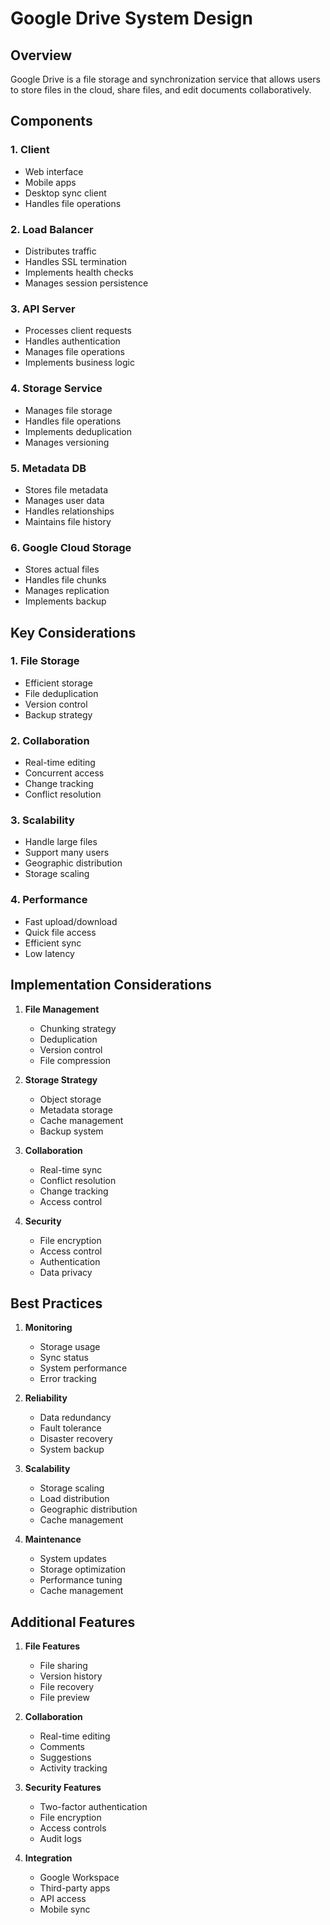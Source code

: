 # Google Drive System Design

## Overview
Google Drive is a file storage and synchronization service that allows users to store files in the cloud, share files, and edit documents collaboratively.

## Components

### 1. Client
- Web interface
- Mobile apps
- Desktop sync client
- Handles file operations

### 2. Load Balancer
- Distributes traffic
- Handles SSL termination
- Implements health checks
- Manages session persistence

### 3. API Server
- Processes client requests
- Handles authentication
- Manages file operations
- Implements business logic

### 4. Storage Service
- Manages file storage
- Handles file operations
- Implements deduplication
- Manages versioning

### 5. Metadata DB
- Stores file metadata
- Manages user data
- Handles relationships
- Maintains file history

### 6. Google Cloud Storage
- Stores actual files
- Handles file chunks
- Manages replication
- Implements backup

## Key Considerations

### 1. File Storage
- Efficient storage
- File deduplication
- Version control
- Backup strategy

### 2. Collaboration
- Real-time editing
- Concurrent access
- Change tracking
- Conflict resolution

### 3. Scalability
- Handle large files
- Support many users
- Geographic distribution
- Storage scaling

### 4. Performance
- Fast upload/download
- Quick file access
- Efficient sync
- Low latency

## Implementation Considerations

1. **File Management**
   - Chunking strategy
   - Deduplication
   - Version control
   - File compression

2. **Storage Strategy**
   - Object storage
   - Metadata storage
   - Cache management
   - Backup system

3. **Collaboration**
   - Real-time sync
   - Conflict resolution
   - Change tracking
   - Access control

4. **Security**
   - File encryption
   - Access control
   - Authentication
   - Data privacy

## Best Practices

1. **Monitoring**
   - Storage usage
   - Sync status
   - System performance
   - Error tracking

2. **Reliability**
   - Data redundancy
   - Fault tolerance
   - Disaster recovery
   - System backup

3. **Scalability**
   - Storage scaling
   - Load distribution
   - Geographic distribution
   - Cache management

4. **Maintenance**
   - System updates
   - Storage optimization
   - Performance tuning
   - Cache management

## Additional Features

1. **File Features**
   - File sharing
   - Version history
   - File recovery
   - File preview

2. **Collaboration**
   - Real-time editing
   - Comments
   - Suggestions
   - Activity tracking

3. **Security Features**
   - Two-factor authentication
   - File encryption
   - Access controls
   - Audit logs

4. **Integration**
   - Google Workspace
   - Third-party apps
   - API access
   - Mobile sync
